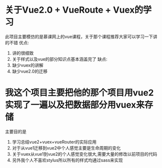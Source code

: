# 关于Vue2.0 + VueRoute + Vuex的学习
此项目主要模仿的是慕课网上的vue课程，关于那个课程推荐大家可以学习一下讲的不错
优点:
  1. 讲的很细致
  2. 关于样式以及vue的部分知识点基本涵盖完了
缺点:
  1. 缺少vuex的讲解
  2. 缺少vue2.0的迁移
# 我这个项目主要把他的那个项目用vue2实现了一遍以及把数据部分用vuex来存储
主要目的是
1. 学习总结vue2+vuex+vueRouter的实际应用
2. 对于从vue1迁移到vue2中个人感觉主要是生命周期的变化
3. 关于vuex从vue1到vue2的个人感觉变化很大,需要大量的修改以前项目的代码
3. 另外我个人不喜欢stylus所以所有的样式均通过sass来实现


